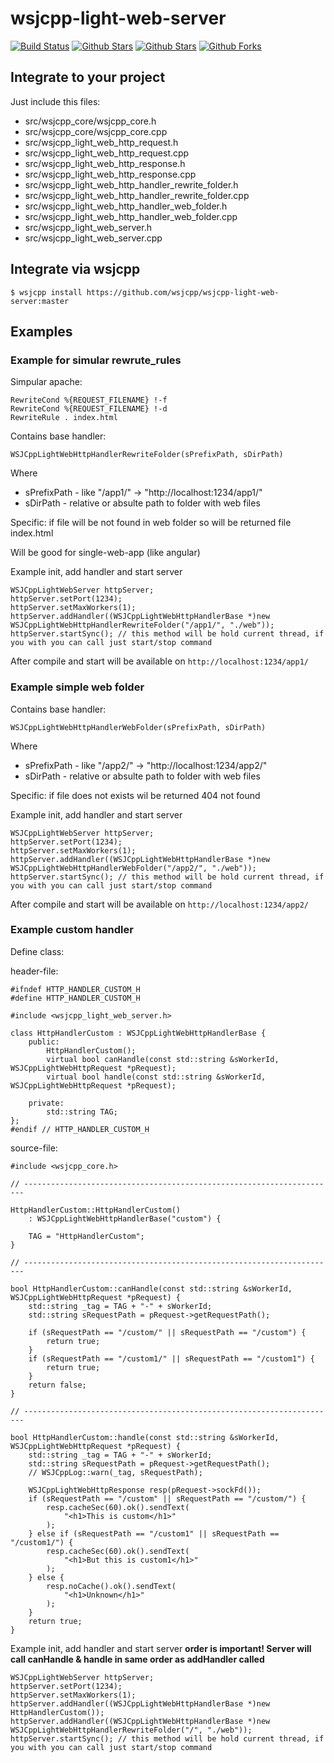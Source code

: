 # wsjcpp-light-web-server

[![Build Status](https://api.travis-ci.org/wsjcpp/wsjcpp-light-web-server.svg?branch=master)](https://travis-ci.org/wsjcpp/wsjcpp-light-web-server) [![Github Stars](https://img.shields.io/github/stars/wsjcpp/wsjcpp-light-web-server.svg?label=github%20%E2%98%85)](https://github.com/wsjcpp/wsjcpp-light-web-server/stargazers) [![Github Stars](https://img.shields.io/github/contributors/wsjcpp/wsjcpp-light-web-server.svg)](https://github.com/wsjcpp/wsjcpp-light-web-server/) [![Github Forks](https://img.shields.io/github/forks/wsjcpp/wsjcpp-light-web-server.svg?label=github%20forks)](https://github.com/wsjcpp/wsjcpp-light-web-server/network/members)

## Integrate to your project

Just include this files:

- src/wsjcpp_core/wsjcpp_core.h
- src/wsjcpp_core/wsjcpp_core.cpp
- src/wsjcpp_light_web_http_request.h
- src/wsjcpp_light_web_http_request.cpp
- src/wsjcpp_light_web_http_response.h
- src/wsjcpp_light_web_http_response.cpp
- src/wsjcpp_light_web_http_handler_rewrite_folder.h
- src/wsjcpp_light_web_http_handler_rewrite_folder.cpp
- src/wsjcpp_light_web_http_handler_web_folder.h
- src/wsjcpp_light_web_http_handler_web_folder.cpp
- src/wsjcpp_light_web_server.h
- src/wsjcpp_light_web_server.cpp

## Integrate via wsjcpp

```
$ wsjcpp install https://github.com/wsjcpp/wsjcpp-light-web-server:master
```

## Examples

### Example for simular rewrute_rules

Simpular apache:
```
RewriteCond %{REQUEST_FILENAME} !-f
RewriteCond %{REQUEST_FILENAME} !-d
RewriteRule . index.html
```

Contains base handler:
```
WSJCppLightWebHttpHandlerRewriteFolder(sPrefixPath, sDirPath)
```
Where
* sPrefixPath - like "/app1/" -> "http://localhost:1234/app1/"
* sDirPath - relative or absulte path to folder with web files

Specific: if file will be not found in web folder so will be returned file index.html

Will be good for single-web-app (like angular)

Example init, add handler and start server
```
WSJCppLightWebServer httpServer;
httpServer.setPort(1234);
httpServer.setMaxWorkers(1);
httpServer.addHandler((WSJCppLightWebHttpHandlerBase *)new WSJCppLightWebHttpHandlerRewriteFolder("/app1/", "./web"));
httpServer.startSync(); // this method will be hold current thread, if you with you can call just start/stop command
```

After compile and start will be available on `http://localhost:1234/app1/`

### Example simple web folder

Contains base handler:
```
WSJCppLightWebHttpHandlerWebFolder(sPrefixPath, sDirPath)
```

Where
* sPrefixPath - like "/app2/" -> "http://localhost:1234/app2/"
* sDirPath - relative or absulte path to folder with web files

Specific: if file does not exists wil be returned 404 not found

Example init, add handler and start server
```
WSJCppLightWebServer httpServer;
httpServer.setPort(1234);
httpServer.setMaxWorkers(1);
httpServer.addHandler((WSJCppLightWebHttpHandlerBase *)new WSJCppLightWebHttpHandlerWebFolder("/app2/", "./web"));
httpServer.startSync(); // this method will be hold current thread, if you with you can call just start/stop command
```

After compile and start will be available on `http://localhost:1234/app2/`

### Example custom handler

Define class:

header-file:
```
#ifndef HTTP_HANDLER_CUSTOM_H
#define HTTP_HANDLER_CUSTOM_H

#include <wsjcpp_light_web_server.h>

class HttpHandlerCustom : WSJCppLightWebHttpHandlerBase {
    public:
        HttpHandlerCustom();
        virtual bool canHandle(const std::string &sWorkerId, WSJCppLightWebHttpRequest *pRequest);
        virtual bool handle(const std::string &sWorkerId, WSJCppLightWebHttpRequest *pRequest);

    private:
        std::string TAG;
};
#endif // HTTP_HANDLER_CUSTOM_H
```

source-file:
```
#include <wsjcpp_core.h>

// ----------------------------------------------------------------------

HttpHandlerCustom::HttpHandlerCustom()
    : WSJCppLightWebHttpHandlerBase("custom") {

    TAG = "HttpHandlerCustom";
}

// ----------------------------------------------------------------------

bool HttpHandlerCustom::canHandle(const std::string &sWorkerId, WSJCppLightWebHttpRequest *pRequest) {
    std::string _tag = TAG + "-" + sWorkerId;
    std::string sRequestPath = pRequest->getRequestPath();

    if (sRequestPath == "/custom/" || sRequestPath == "/custom") {
        return true;    
    }
    if (sRequestPath == "/custom1/" || sRequestPath == "/custom1") {
        return true;    
    }
    return false;
}

// ----------------------------------------------------------------------

bool HttpHandlerCustom::handle(const std::string &sWorkerId, WSJCppLightWebHttpRequest *pRequest) {
    std::string _tag = TAG + "-" + sWorkerId;
    std::string sRequestPath = pRequest->getRequestPath();
    // WSJCppLog::warn(_tag, sRequestPath);
    
    WSJCppLightWebHttpResponse resp(pRequest->sockFd());
    if (sRequestPath == "/custom" || sRequestPath == "/custom/") {
        resp.cacheSec(60).ok().sendText(
            "<h1>This is custom</h1>"
        );
    } else if (sRequestPath == "/custom1" || sRequestPath == "/custom1/") {
        resp.cacheSec(60).ok().sendText(
            "<h1>But this is custom1</h1>"
        );
    } else {
        resp.noCache().ok().sendText(
            "<h1>Unknown</h1>"
        );
    }
    return true;
}
```

Example init, add handler and start server
__order is important! Server will call canHandle & handle in same order as addHandler called__
```
WSJCppLightWebServer httpServer;
httpServer.setPort(1234);
httpServer.setMaxWorkers(1);
httpServer.addHandler((WSJCppLightWebHttpHandlerBase *)new HttpHandlerCustom());
httpServer.addHandler((WSJCppLightWebHttpHandlerBase *)new WSJCppLightWebHttpHandlerRewriteFolder("/", "./web"));
httpServer.startSync(); // this method will be hold current thread, if you with you can call just start/stop command
```
